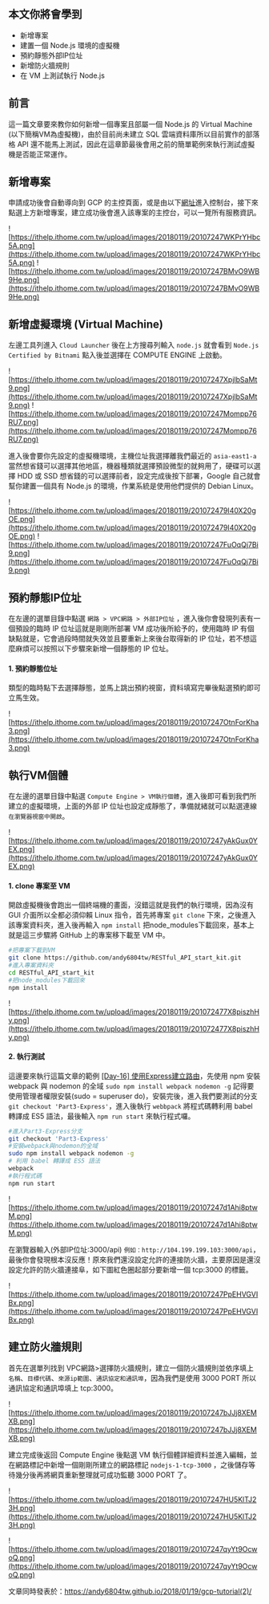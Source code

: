 ## 本文你將會學到
- 新增專案
- 建置一個 Node.js 環境的虛擬機
- 預約靜態外部IP位址
- 新增防火牆規則
- 在 VM 上測試執行 Node.js

## 前言
這一篇文章要來教你如何新增一個專案且部屬一個 Node.js 的 Virtual Machine (以下簡稱VM為虛擬機)，由於目前尚未建立 SQL 雲端資料庫所以目前實作的部落格 API 還不能馬上測試，因此在這章節最後會用之前的簡單範例來執行測試虛擬機是否能正常運作。

## 新增專案
申請成功後會自動導向到 GCP 的主控頁面，或是由以下[網址](https://console.cloud.google.com)進入控制台，接下來點選上方新增專案，建立成功後會進入該專案的主控台，可以一覽所有服務資訊。

![https://ithelp.ithome.com.tw/upload/images/20180119/20107247WKPrYHbc5A.png](https://ithelp.ithome.com.tw/upload/images/20180119/20107247WKPrYHbc5A.png)
![https://ithelp.ithome.com.tw/upload/images/20180119/20107247BMvO9WB9He.png](https://ithelp.ithome.com.tw/upload/images/20180119/20107247BMvO9WB9He.png)

## 新增虛擬環境 (Virtual Machine)
左邊工具列進入 `Cloud Launcher` 後在上方搜尋列輸入 `node.js` 就會看到 `Node.js Certified by Bitnami` 點入後並選擇在 COMPUTE ENGINE 上啟動。

![https://ithelp.ithome.com.tw/upload/images/20180119/20107247XpjlbSaMt9.png](https://ithelp.ithome.com.tw/upload/images/20180119/20107247XpjlbSaMt9.png)
![https://ithelp.ithome.com.tw/upload/images/20180119/20107247Mompp76RU7.png](https://ithelp.ithome.com.tw/upload/images/20180119/20107247Mompp76RU7.png)

進入後會要你先設定的虛擬機環境，主機位址我選擇離我們最近的 `asia-east1-a` 當然想省錢可以選擇其他地區，機器種類就選擇預設微型的就夠用了，硬碟可以選擇 HDD 或 SSD 想省錢的可以選擇前者，設定完成後按下部署，Google 自己就會幫你建置一個具有 Node.js 的環境，作業系統是使用他們提供的 Debian Linux。

![https://ithelp.ithome.com.tw/upload/images/20180119/201072479I40X20gOE.png](https://ithelp.ithome.com.tw/upload/images/20180119/201072479I40X20gOE.png)
![https://ithelp.ithome.com.tw/upload/images/20180119/20107247FuOqQj7Bi9.png](https://ithelp.ithome.com.tw/upload/images/20180119/20107247FuOqQj7Bi9.png)
## 預約靜態IP位址 
在左邊的選單目錄中點選 `網路 > VPC網路 > 外部IP位址` ，進入後你會發現列表有一個預設的臨時 IP 位址這就是剛剛所部署 VM 成功後所給予的，使用臨時 IP 有個缺點就是，它會過段時間就失效並且要重新上來後台取得新的 IP 位址，若不想這麼麻煩可以按照以下步驟來新增一個靜態的 IP 位址。

#### 1. 預約靜態位址
類型的臨時點下去選擇靜態，並馬上跳出預約視窗，資料填寫完畢後點選預約即可立馬生效。

![https://ithelp.ithome.com.tw/upload/images/20180119/20107247OtnForKha3.png](https://ithelp.ithome.com.tw/upload/images/20180119/20107247OtnForKha3.png)

## 執行VM個體
在左邊的選單目錄中點選 `Compute Engine > VM執行個體`，進入後即可看到我們所建立的虛擬環境，上面的外部 IP 位址也設定成靜態了，準備就緒就可以點選連線 `在瀏覽器視窗中開啟`。

![https://ithelp.ithome.com.tw/upload/images/20180119/20107247yAkGux0YEX.png](https://ithelp.ithome.com.tw/upload/images/20180119/20107247yAkGux0YEX.png)

#### 1. clone 專案至 VM

開啟虛擬機後會跑出一個終端機的畫面，沒錯這就是我們的執行環境，因為沒有 GUI 介面所以全都必須仰賴 Linux 指令，首先將專案 `git clone` 下來，之後進入該專案資料夾，進入後再輸入 `npm install` 把node_modules下載回來，基本上就是這三步驟將 GitHub 上的專案移下載至 VM 中。

```bash
#把專案下載到VM
git clone https://github.com/andy6804tw/RESTful_API_start_kit.git
#進入專案資料夾
cd RESTful_API_start_kit
#把node_modules下載回來
npm install
```

![https://ithelp.ithome.com.tw/upload/images/20180119/201072477X8piszhHy.png](https://ithelp.ithome.com.tw/upload/images/20180119/201072477X8piszhHy.png)

#### 2. 執行測試

這邊要來執行這篇文章的範例 [[Day-16] 使用Express建立路由](https://ithelp.ithome.com.tw/articles/10194017)，先使用 npm 安裝 webpack 與 nodemon 的全域 `sudo npm install webpack nodemon -g` 記得要使用管理者權限安裝(sudo = superuser do)，安裝完後，進入我們要測試的分支 `git checkout 'Part3-Express'`，進入後執行 `webbpack` 將程式碼轉利用 babel 轉譯成 ES5 語法，最後輸入 `npm run start` 來執行程式囉。


```bash
#進入Part3-Express分支
git checkout 'Part3-Express'
#安裝webpack與nodemon的全域
sudo npm install webpack nodemon -g
# 利用 babel 轉譯成 ES5 語法
webpack
#執行程式碼
npm run start
```

![https://ithelp.ithome.com.tw/upload/images/20180119/20107247d1Ahi8ptwM.png](https://ithelp.ithome.com.tw/upload/images/20180119/20107247d1Ahi8ptwM.png)

在瀏覽器輸入(外部IP位址:3000/api) `例如：http://104.199.199.103:3000/api`，最後你會發現根本沒反應！原來我們還沒設定允許的連接防火牆，主要原因是還沒設定允許的防火牆連接阜，如下圖紅色圈起部分要新增一個 tcp:3000 的標籤。

![https://ithelp.ithome.com.tw/upload/images/20180119/20107247PpEHVGVIBx.png](https://ithelp.ithome.com.tw/upload/images/20180119/20107247PpEHVGVIBx.png)

## 建立防火牆規則
首先在選單列找到 VPC網路>選擇防火牆規則，建立一個防火牆規則並依序填上 `名稱`、`目標代碼`、`來源ip範圍`、`通訊協定和通訊埠`，因為我們是使用 3000 PORT 所以通訊協定和通訊埠填上 tcp:3000。

![https://ithelp.ithome.com.tw/upload/images/20180119/20107247bJJj8XEMXB.png](https://ithelp.ithome.com.tw/upload/images/20180119/20107247bJJj8XEMXB.png)

建立完成後返回 Compute Engine 後點選 VM 執行個體詳細資料並進入編輯，並在網路標記中新增一個剛剛所建立的網路標記 `nodejs-1-tcp-3000` ，之後儲存等待幾分後再將網頁重新整理就可成功監聽 3000 PORT 了。

![https://ithelp.ithome.com.tw/upload/images/20180119/20107247HU5KlTJ23H.png](https://ithelp.ithome.com.tw/upload/images/20180119/20107247HU5KlTJ23H.png)

![https://ithelp.ithome.com.tw/upload/images/20180119/20107247qyYt9OcwoQ.png](https://ithelp.ithome.com.tw/upload/images/20180119/20107247qyYt9OcwoQ.png)


文章同時發表於：https://andy6804tw.github.io/2018/01/19/gcp-tutorial(2)/